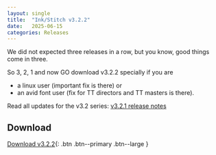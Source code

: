 ```yaml
---
layout: single
title:  "Ink/Stitch v3.2.2"
date:   2025-06-15
categories: Releases
---
```

We did not expected three releases in a row, but you know, good things come in three.

So 3, 2, 1 and now  GO download v3.2.2 specially if you are
* a linux user (important fix is there) or
* an avid font user (fix for TT directors and TT masters is there).

Read all updates for the v3.2 series: [v3.2.1 release notes](/en/2025-06-07-3.2.1)

## Download

[Download v3.2.2](https://github.com/inkstitch/inkstitch/releases/tag/v3.2.2){: .btn .btn--primary .btn--large }
